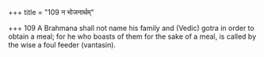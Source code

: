 +++
title = "109 न भोजनार्थम्"

+++
109	A Brahmana shall not name his family and (Vedic) gotra in order to obtain a meal; for he who boasts of them for the sake of a meal, is called by the wise a foul feeder (vantasin).